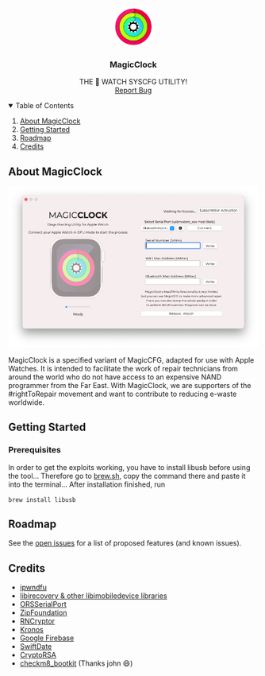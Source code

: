 <!--
*** Thanks for checking out the Best-README-Template. If you have a suggestion
*** that would make this better, please fork the repo and create a pull request
*** or simply open an issue with the tag "enhancement".
*** Thanks again! Now go create something AMAZING! :D
-->



<!-- PROJECT SHIELDS -->
<!--
*** I'm using markdown "reference style" links for readability.
*** Reference links are enclosed in brackets [ ] instead of parentheses ( ).
*** See the bottom of this document for the declaration of the reference variables
*** for contributors-url, forks-url, etc. This is an optional, concise syntax you may use.
*** https://www.markdownguide.org/basic-syntax/#reference-style-links
-->


<!-- PROJECT LOGO -->
<br />
<p align="center">
  <a href="https://github.com/j4nf4b3l/MagicClock">
    <img src="images/logo.png" alt="Logo" width="80" height="80">
  </a>

  <h3 align="center">MagicClock</h3>

  <p align="center">
    THE  WATCH SYSCFG UTILITY!
    <br />
    <a href="https://github.com/j4nf4b3l/MagicClock/issues">Report Bug</a>
  </p>
</p>



<!-- TABLE OF CONTENTS -->
<details open="open">
  <summary>Table of Contents</summary>
  <ol>
    <li>
      <a href="#about-magicclock">About MagicClock</a>
    </li>
    <li>
      <a href="#getting-started">Getting Started</a>
    </li>
    <li><a href="#roadmap">Roadmap</a></li>
    <li><a href="#credits">Credits</a></li>
  </ol>
</details>



<!-- ABOUT THE PROJECT -->
## About MagicClock

[![Product Name Screen Shot][product-screenshot]](https://example.com)

MagicClock is a specified variant of MagicCFG, adapted for use with Apple Watches.
It is intended to facilitate the work of repair technicians from around the world who do not have access to an expensive NAND programmer from the Far East. With MagicClock, we are supporters of the #rightToRepair movement and want to contribute to reducing e-waste worldwide.


<!-- GETTING STARTED -->
## Getting Started
### Prerequisites

In order to get the exploits working, you have to install libusb before using the tool...
Therefore go to [brew.sh](https://brew.sh), copy the command there and paste it into the terminal...
After installation finished, run

  ```
  brew install libusb
  ```
  
  
<!-- ROADMAP -->
## Roadmap

See the [open issues](https://github.com/j4nf4b3l/MagicClock/issues) for a list of proposed features (and known issues).



<!-- Credits -->
## Credits
* [ipwndfu](https://github.com/axi0mX/ipwndfu)
* [libirecovery & other libimobiledevice libraries](https://github.com/libimobiledevice/libirecovery)
* [ORSSerialPort](https://github.com/armadsen/ORSSerialPort)
* [ZipFoundation](https://github.com/weichsel/ZIPFoundation)
* [RNCryptor](https://github.com/RNCryptor/RNCryptor)
* [Kronos](https://github.com/MobileNativeFoundation/Kronos)
* [Google Firebase](https://github.com/firebase/firebase-ios-sdk)
* [SwiftDate](https://github.com/malcommac/SwiftDate)
* [CryptoRSA](https://github.com/Kitura/BlueRSA)
* [checkm8_bootkit](https://github.com/NyanSatan/checkm8_bootkit) (Thanks john :smile:)





<!-- MARKDOWN LINKS & IMAGES -->
[product-screenshot]: images/screenshot.png
